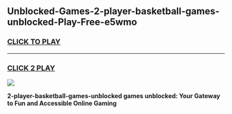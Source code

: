 
## Unblocked-Games-2-player-basketball-games-unblocked-Play-Free-e5wmo
<h3>
<a href="https://premium76.site?title=2-player-basketball-games-unblocked&ref=21A">CLICK TO PLAY</a></h3>
<hr>

<h3>
<a href="https://premium76.site?title=2-player-basketball-games-unblocked&ref=21A">CLICK 2 PLAY</a>
  
</h3>

<a href="https://premium76.site?title=2-player-basketball-games-unblocked&ref=21A"><img src="https://clearcache.store/games.png"></a>


**2-player-basketball-games-unblocked games unblocked: Your Gateway to Fun and Accessible Online Gaming**
